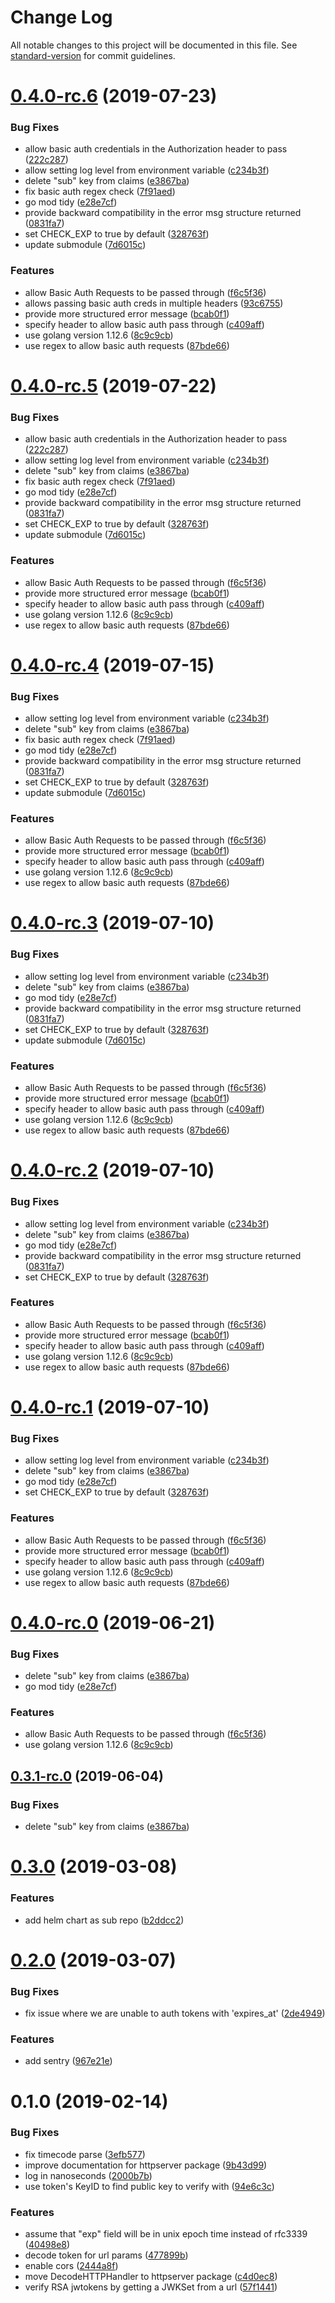 # Change Log

All notable changes to this project will be documented in this file. See [standard-version](https://github.com/conventional-changelog/standard-version) for commit guidelines.

<a name="0.4.0-rc.6"></a>
# [0.4.0-rc.6](https://github.com/tomwganem/ambassador-auth-jwt/compare/v0.3.0...v0.4.0-rc.6) (2019-07-23)


### Bug Fixes

* allow basic auth credentials in the Authorization header to pass ([222c287](https://github.com/tomwganem/ambassador-auth-jwt/commit/222c287))
* allow setting log level from environment variable ([c234b3f](https://github.com/tomwganem/ambassador-auth-jwt/commit/c234b3f))
* delete "sub" key from claims ([e3867ba](https://github.com/tomwganem/ambassador-auth-jwt/commit/e3867ba))
* fix basic auth regex check ([7f91aed](https://github.com/tomwganem/ambassador-auth-jwt/commit/7f91aed))
* go mod tidy ([e28e7cf](https://github.com/tomwganem/ambassador-auth-jwt/commit/e28e7cf))
* provide backward compatibility in the error msg structure returned ([0831fa7](https://github.com/tomwganem/ambassador-auth-jwt/commit/0831fa7))
* set CHECK_EXP to true by default ([328763f](https://github.com/tomwganem/ambassador-auth-jwt/commit/328763f))
* update submodule ([7d6015c](https://github.com/tomwganem/ambassador-auth-jwt/commit/7d6015c))


### Features

* allow Basic Auth Requests to be passed through ([f6c5f36](https://github.com/tomwganem/ambassador-auth-jwt/commit/f6c5f36))
* allows passing basic auth creds in multiple headers ([93c6755](https://github.com/tomwganem/ambassador-auth-jwt/commit/93c6755))
* provide more structured error message ([bcab0f1](https://github.com/tomwganem/ambassador-auth-jwt/commit/bcab0f1))
* specify header to allow basic auth pass through ([c409aff](https://github.com/tomwganem/ambassador-auth-jwt/commit/c409aff))
* use golang version 1.12.6 ([8c9c9cb](https://github.com/tomwganem/ambassador-auth-jwt/commit/8c9c9cb))
* use regex to allow basic auth requests ([87bde66](https://github.com/tomwganem/ambassador-auth-jwt/commit/87bde66))



<a name="0.4.0-rc.5"></a>
# [0.4.0-rc.5](https://github.com/tomwganem/ambassador-auth-jwt/compare/v0.3.0...v0.4.0-rc.5) (2019-07-22)


### Bug Fixes

* allow basic auth credentials in the Authorization header to pass ([222c287](https://github.com/tomwganem/ambassador-auth-jwt/commit/222c287))
* allow setting log level from environment variable ([c234b3f](https://github.com/tomwganem/ambassador-auth-jwt/commit/c234b3f))
* delete "sub" key from claims ([e3867ba](https://github.com/tomwganem/ambassador-auth-jwt/commit/e3867ba))
* fix basic auth regex check ([7f91aed](https://github.com/tomwganem/ambassador-auth-jwt/commit/7f91aed))
* go mod tidy ([e28e7cf](https://github.com/tomwganem/ambassador-auth-jwt/commit/e28e7cf))
* provide backward compatibility in the error msg structure returned ([0831fa7](https://github.com/tomwganem/ambassador-auth-jwt/commit/0831fa7))
* set CHECK_EXP to true by default ([328763f](https://github.com/tomwganem/ambassador-auth-jwt/commit/328763f))
* update submodule ([7d6015c](https://github.com/tomwganem/ambassador-auth-jwt/commit/7d6015c))


### Features

* allow Basic Auth Requests to be passed through ([f6c5f36](https://github.com/tomwganem/ambassador-auth-jwt/commit/f6c5f36))
* provide more structured error message ([bcab0f1](https://github.com/tomwganem/ambassador-auth-jwt/commit/bcab0f1))
* specify header to allow basic auth pass through ([c409aff](https://github.com/tomwganem/ambassador-auth-jwt/commit/c409aff))
* use golang version 1.12.6 ([8c9c9cb](https://github.com/tomwganem/ambassador-auth-jwt/commit/8c9c9cb))
* use regex to allow basic auth requests ([87bde66](https://github.com/tomwganem/ambassador-auth-jwt/commit/87bde66))



<a name="0.4.0-rc.4"></a>
# [0.4.0-rc.4](https://github.com/tomwganem/ambassador-auth-jwt/compare/v0.3.0...v0.4.0-rc.4) (2019-07-15)


### Bug Fixes

* allow setting log level from environment variable ([c234b3f](https://github.com/tomwganem/ambassador-auth-jwt/commit/c234b3f))
* delete "sub" key from claims ([e3867ba](https://github.com/tomwganem/ambassador-auth-jwt/commit/e3867ba))
* fix basic auth regex check ([7f91aed](https://github.com/tomwganem/ambassador-auth-jwt/commit/7f91aed))
* go mod tidy ([e28e7cf](https://github.com/tomwganem/ambassador-auth-jwt/commit/e28e7cf))
* provide backward compatibility in the error msg structure returned ([0831fa7](https://github.com/tomwganem/ambassador-auth-jwt/commit/0831fa7))
* set CHECK_EXP to true by default ([328763f](https://github.com/tomwganem/ambassador-auth-jwt/commit/328763f))
* update submodule ([7d6015c](https://github.com/tomwganem/ambassador-auth-jwt/commit/7d6015c))


### Features

* allow Basic Auth Requests to be passed through ([f6c5f36](https://github.com/tomwganem/ambassador-auth-jwt/commit/f6c5f36))
* provide more structured error message ([bcab0f1](https://github.com/tomwganem/ambassador-auth-jwt/commit/bcab0f1))
* specify header to allow basic auth pass through ([c409aff](https://github.com/tomwganem/ambassador-auth-jwt/commit/c409aff))
* use golang version 1.12.6 ([8c9c9cb](https://github.com/tomwganem/ambassador-auth-jwt/commit/8c9c9cb))
* use regex to allow basic auth requests ([87bde66](https://github.com/tomwganem/ambassador-auth-jwt/commit/87bde66))



<a name="0.4.0-rc.3"></a>
# [0.4.0-rc.3](https://github.com/tomwganem/ambassador-auth-jwt/compare/v0.3.0...v0.4.0-rc.3) (2019-07-10)


### Bug Fixes

* allow setting log level from environment variable ([c234b3f](https://github.com/tomwganem/ambassador-auth-jwt/commit/c234b3f))
* delete "sub" key from claims ([e3867ba](https://github.com/tomwganem/ambassador-auth-jwt/commit/e3867ba))
* go mod tidy ([e28e7cf](https://github.com/tomwganem/ambassador-auth-jwt/commit/e28e7cf))
* provide backward compatibility in the error msg structure returned ([0831fa7](https://github.com/tomwganem/ambassador-auth-jwt/commit/0831fa7))
* set CHECK_EXP to true by default ([328763f](https://github.com/tomwganem/ambassador-auth-jwt/commit/328763f))
* update submodule ([7d6015c](https://github.com/tomwganem/ambassador-auth-jwt/commit/7d6015c))


### Features

* allow Basic Auth Requests to be passed through ([f6c5f36](https://github.com/tomwganem/ambassador-auth-jwt/commit/f6c5f36))
* provide more structured error message ([bcab0f1](https://github.com/tomwganem/ambassador-auth-jwt/commit/bcab0f1))
* specify header to allow basic auth pass through ([c409aff](https://github.com/tomwganem/ambassador-auth-jwt/commit/c409aff))
* use golang version 1.12.6 ([8c9c9cb](https://github.com/tomwganem/ambassador-auth-jwt/commit/8c9c9cb))
* use regex to allow basic auth requests ([87bde66](https://github.com/tomwganem/ambassador-auth-jwt/commit/87bde66))



<a name="0.4.0-rc.2"></a>
# [0.4.0-rc.2](https://github.com/tomwganem/ambassador-auth-jwt/compare/v0.3.0...v0.4.0-rc.2) (2019-07-10)


### Bug Fixes

* allow setting log level from environment variable ([c234b3f](https://github.com/tomwganem/ambassador-auth-jwt/commit/c234b3f))
* delete "sub" key from claims ([e3867ba](https://github.com/tomwganem/ambassador-auth-jwt/commit/e3867ba))
* go mod tidy ([e28e7cf](https://github.com/tomwganem/ambassador-auth-jwt/commit/e28e7cf))
* provide backward compatibility in the error msg structure returned ([0831fa7](https://github.com/tomwganem/ambassador-auth-jwt/commit/0831fa7))
* set CHECK_EXP to true by default ([328763f](https://github.com/tomwganem/ambassador-auth-jwt/commit/328763f))


### Features

* allow Basic Auth Requests to be passed through ([f6c5f36](https://github.com/tomwganem/ambassador-auth-jwt/commit/f6c5f36))
* provide more structured error message ([bcab0f1](https://github.com/tomwganem/ambassador-auth-jwt/commit/bcab0f1))
* specify header to allow basic auth pass through ([c409aff](https://github.com/tomwganem/ambassador-auth-jwt/commit/c409aff))
* use golang version 1.12.6 ([8c9c9cb](https://github.com/tomwganem/ambassador-auth-jwt/commit/8c9c9cb))
* use regex to allow basic auth requests ([87bde66](https://github.com/tomwganem/ambassador-auth-jwt/commit/87bde66))



<a name="0.4.0-rc.1"></a>
# [0.4.0-rc.1](https://github.com/tomwganem/ambassador-auth-jwt/compare/v0.3.0...v0.4.0-rc.1) (2019-07-10)


### Bug Fixes

* allow setting log level from environment variable ([c234b3f](https://github.com/tomwganem/ambassador-auth-jwt/commit/c234b3f))
* delete "sub" key from claims ([e3867ba](https://github.com/tomwganem/ambassador-auth-jwt/commit/e3867ba))
* go mod tidy ([e28e7cf](https://github.com/tomwganem/ambassador-auth-jwt/commit/e28e7cf))
* set CHECK_EXP to true by default ([328763f](https://github.com/tomwganem/ambassador-auth-jwt/commit/328763f))


### Features

* allow Basic Auth Requests to be passed through ([f6c5f36](https://github.com/tomwganem/ambassador-auth-jwt/commit/f6c5f36))
* provide more structured error message ([bcab0f1](https://github.com/tomwganem/ambassador-auth-jwt/commit/bcab0f1))
* specify header to allow basic auth pass through ([c409aff](https://github.com/tomwganem/ambassador-auth-jwt/commit/c409aff))
* use golang version 1.12.6 ([8c9c9cb](https://github.com/tomwganem/ambassador-auth-jwt/commit/8c9c9cb))
* use regex to allow basic auth requests ([87bde66](https://github.com/tomwganem/ambassador-auth-jwt/commit/87bde66))



<a name="0.4.0-rc.0"></a>
# [0.4.0-rc.0](https://github.com/tomwganem/ambassador-auth-jwt/compare/v0.3.0...v0.4.0-rc.0) (2019-06-21)


### Bug Fixes

* delete "sub" key from claims ([e3867ba](https://github.com/tomwganem/ambassador-auth-jwt/commit/e3867ba))
* go mod tidy ([e28e7cf](https://github.com/tomwganem/ambassador-auth-jwt/commit/e28e7cf))


### Features

* allow Basic Auth Requests to be passed through ([f6c5f36](https://github.com/tomwganem/ambassador-auth-jwt/commit/f6c5f36))
* use golang version 1.12.6 ([8c9c9cb](https://github.com/tomwganem/ambassador-auth-jwt/commit/8c9c9cb))



<a name="0.3.1-rc.0"></a>
## [0.3.1-rc.0](https://github.com/tomwganem/ambassador-auth-jwt/compare/v0.3.0...v0.3.1-rc.0) (2019-06-04)


### Bug Fixes

* delete "sub" key from claims ([e3867ba](https://github.com/tomwganem/ambassador-auth-jwt/commit/e3867ba))



<a name="0.3.0"></a>
# [0.3.0](https://github.com/tomwganem/ambassador-auth-jwt/compare/v0.2.0...v0.3.0) (2019-03-08)


### Features

* add helm chart as sub repo ([b2ddcc2](https://github.com/tomwganem/ambassador-auth-jwt/commit/b2ddcc2))



<a name="0.2.0"></a>
# [0.2.0](https://github.com/tomwganem/ambassador-auth-jwt/compare/v0.1.0...v0.2.0) (2019-03-07)


### Bug Fixes

* fix issue where we are unable to auth tokens with 'expires_at' ([2de4949](https://github.com/tomwganem/ambassador-auth-jwt/commit/2de4949))


### Features

* add sentry ([967e21e](https://github.com/tomwganem/ambassador-auth-jwt/commit/967e21e))



<a name="0.1.0"></a>
# 0.1.0 (2019-02-14)


### Bug Fixes

* fix timecode parse ([3efb577](https://github.com/tomwganem/ambassador-auth-jwt/commit/3efb577))
* improve documentation for httpserver package ([9b43d99](https://github.com/tomwganem/ambassador-auth-jwt/commit/9b43d99))
* log in nanoseconds ([2000b7b](https://github.com/tomwganem/ambassador-auth-jwt/commit/2000b7b))
* use token's KeyID to find public key to verify with ([94e6c3c](https://github.com/tomwganem/ambassador-auth-jwt/commit/94e6c3c))


### Features

* assume that "exp" field will be in unix epoch time instead of rfc3339 ([40498e8](https://github.com/tomwganem/ambassador-auth-jwt/commit/40498e8))
* decode token for url params ([477899b](https://github.com/tomwganem/ambassador-auth-jwt/commit/477899b))
* enable cors ([2444a8f](https://github.com/tomwganem/ambassador-auth-jwt/commit/2444a8f))
* move DecodeHTTPHandler to httpserver package ([c4d0ec8](https://github.com/tomwganem/ambassador-auth-jwt/commit/c4d0ec8))
* verify RSA jwtokens by getting a JWKSet from a url ([57f1441](https://github.com/tomwganem/ambassador-auth-jwt/commit/57f1441))
